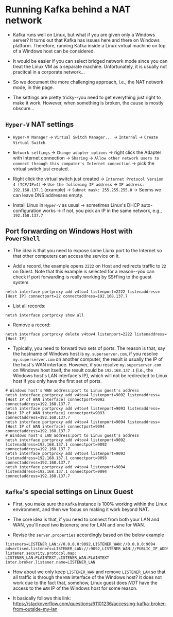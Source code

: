 # Running Kafka behind a NAT network

* Kafka runs well on Linux, but what if you are given only a Windows server? It turns out that Kafka has issues here and there on Windows platform. Therefore, running
Kafka inside a Linux virtual machine on top of a Windows host can be considered.

* It would be easier if you can select bridged network mode since you can treat the Linux VM as a separate machine.
Unfortunately, it is usually not pracitcal in a corporate network... 

* So we document the more challenging approach, i.e., the NAT network mode, in thie page.

* The settings are pretty tricky--you need to get everything just right to make it work. However, when something is 
broken, the cause is mostly obscure...

## `Hyper-V` NAT settings

* `Hyper-V Manager` -> `Virtual Switch Manager...` -> `Internal` -> `Create Virtual Switch`.

* `Network settings` -> `Change adapter options` -> right click the Adapter with Internet connection -> `Sharing` -> `Allow other network users to connect through this computer's Internet connection` -> pick the virtual switch just created.

* Right click the virtual switch just created -> `Internet Protocol Version 4 (TCP/IPv4)` -> `Use the following IP address` -> `IP address: 192.168.137.1` (example) -> `Subnet mask: 255.255.255.0` -> Seems we can leave DNS addresses empty.

* Install Linux in `Hyper-V` as usual -> sometimes Linux's DHCP auto-configuration works -> if not, you pick an IP in the same network, e.g., `192.168.137.7`

## Port forwarding on Windows Host with `PowerShell`

* The idea is that you need to expose some Liunx port to the Internet so that other computers can access the service on it.

* Add a record, the example opens `2222` on Host and redirects traffic to `22` on Guest. Note that this example is selected for
a reason--you can check if port forwarding is really working by SSH'ing to the guest system.
```
netsh interface portproxy add v4tov4 listenport=2222 listenaddress=[Host IP] connectport=22 connectaddress=192.168.137.7
```

* List all records:
```
netsh interface portproxy show all
```

* Remove a record:
```
netsh interface portproxy delete v4tov4 listenport=2222 listenaddress=[Host IP]
```

* Typically, you need to forward two sets of ports. The reason is that, say the hostname of Windows host is `my.superserver.com`, if you resolve
`my.superserver.com` on another computer, the result is usually the IP of the host's WAN interface. However, if you resolve `my.superserver.com`
on Windows host itself, the result could be `192.168.137.1` (i.e., the Windows host's LAN interface's IP), which will not be redirected to Linux
host if you only have the first set of ports.
```
# Windows host's WAN address:port to Linux guest's address
netsh interface portproxy add v4tov4 listenport=9092 listenaddress=[Host IP of WAN interface] connectport=9092 connectaddress=192.168.137.7
netsh interface portproxy add v4tov4 listenport=9093 listenaddress=[Host IP of WAN interface] connectport=9093 connectaddress=192.168.137.7
netsh interface portproxy add v4tov4 listenport=9094 listenaddress=[Host IP of WAN interface] connectport=9094 connectaddress=192.168.137.7
# Windows host's LAN address:port to Linux guest's address
netsh interface portproxy add v4tov4 listenport=9092 listenaddress=192.168.137.1 connectport=9092 connectaddress=192.168.137.7
netsh interface portproxy add v4tov4 listenport=9093 listenaddress=192.168.137.1 connectport=9093 connectaddress=192.168.137.7
netsh interface portproxy add v4tov4 listenport=9094 listenaddress=192.168.137.1 connectport=9094 connectaddress=192.168.137.7
```

## `Kafka`'s special settings on Linux Guest

* First, you make sure the `Kafka` instance is 100% working within the Linux environment, and then
we focus on making it work beyond NAT.

* The core idea is that, if you need to connect from both your LAN and WAN, you'll need two listeners; one for LAN and one for WAN.

* Revise the `server.properties` accordingly based on the below example
```
listeners=LISTENER_LAN://0.0.0.0:9092,LISTENER_WAN://0.0.0.0:9094
advertised.listeners=LISTENER_LAN://:9092,LISTENER_WAN://PUBLIC_IP_ADDRESS_HERE:9094
listener.security.protocol.map: LISTENER_LAN:PLAINTEXT,LISTENER_WAN:PLAINTEXT
inter.broker.listener.name=LISTENER_LAN
```

* How about we only keep `LISTENER_WAN` and remove `LISTENER_LAN` so that all traffic is through the `WAN` interface
of the Windows host? It does not work due to the fact that, somehow, Linux guest does *NOT* have the access to the 
`WAN` IP of the Windows host for some reason.

* It basically follows this link: https://stackoverflow.com/questions/61101236/accessing-kafka-broker-from-outside-my-lan

